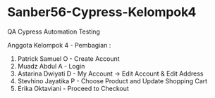 # Sanber56-Cypress-Kelompok4
QA Cypress Automation Testing

Anggota Kelompok 4 - Pembagian :
1. Patrick Samuel O - Create Account
2. Muadz Abdul A - Login
3. Astarina Dwiyati D - My Account -> Edit Account & Edit Address
4. Stevhino Jayatika P - Choose Product and Update Shopping Cart
5. Erika Oktaviani - Proceed to Checkout